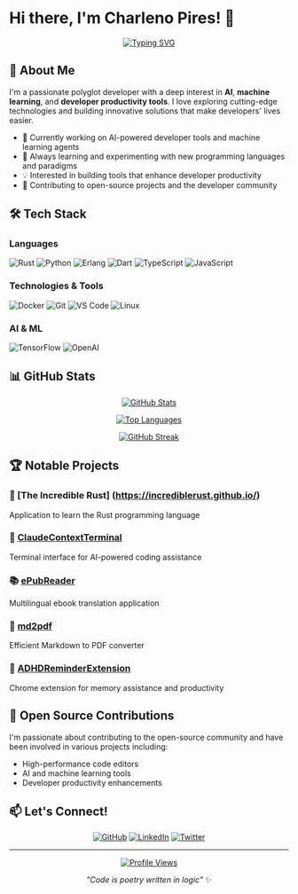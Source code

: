 # Hi there, I'm Charleno Pires! 👋

<div align="center">
  
[![Typing SVG](https://readme-typing-svg.herokuapp.com?font=Fira+Code&pause=1000&color=2196F3&center=true&vCenter=true&width=435&lines=AI+%26+Machine+Learning+Enthusiast;Polyglot+Developer;Open+Source+Contributor;Building+the+Future+with+Code)](https://git.io/typing-svg)

</div>

## 🚀 About Me

I'm a passionate polyglot developer with a deep interest in **AI**, **machine learning**, and **developer productivity tools**. I love exploring cutting-edge technologies and building innovative solutions that make developers' lives easier.

- 🔭 Currently working on AI-powered developer tools and machine learning agents
- 🌱 Always learning and experimenting with new programming languages and paradigms
- 💡 Interested in building tools that enhance developer productivity
- 🎯 Contributing to open-source projects and the developer community

## 🛠️ Tech Stack

### Languages
![Rust](https://img.shields.io/badge/Rust-000000?style=for-the-badge&logo=rust&logoColor=white)
![Python](https://img.shields.io/badge/Python-3776AB?style=for-the-badge&logo=python&logoColor=white)
![Erlang](https://img.shields.io/badge/Erlang-A90533?style=for-the-badge&logo=erlang&logoColor=white)
![Dart](https://img.shields.io/badge/Dart-0175C2?style=for-the-badge&logo=dart&logoColor=white)
![TypeScript](https://img.shields.io/badge/TypeScript-3178C6?style=for-the-badge&logo=typescript&logoColor=white)
![JavaScript](https://img.shields.io/badge/JavaScript-F7DF1E?style=for-the-badge&logo=javascript&logoColor=black)

### Technologies & Tools
![Docker](https://img.shields.io/badge/Docker-2496ED?style=for-the-badge&logo=docker&logoColor=white)
![Git](https://img.shields.io/badge/Git-F05032?style=for-the-badge&logo=git&logoColor=white)
![VS Code](https://img.shields.io/badge/VS_Code-007ACC?style=for-the-badge&logo=visual-studio-code&logoColor=white)
![Linux](https://img.shields.io/badge/Linux-FCC624?style=for-the-badge&logo=linux&logoColor=black)

### AI & ML
![TensorFlow](https://img.shields.io/badge/TensorFlow-FF6F00?style=for-the-badge&logo=tensorflow&logoColor=white)
![OpenAI](https://img.shields.io/badge/OpenAI-412991?style=for-the-badge&logo=openai&logoColor=white)

## 📊 GitHub Stats

<div align="center">
  
[![GitHub Stats](https://github-readme-stats.vercel.app/api?username=charlenopires&show_icons=true&theme=tokyonight&hide_border=true)](https://github.com/charlenopires)

[![Top Languages](https://github-readme-stats.vercel.app/api/top-langs/?username=charlenopires&layout=compact&theme=tokyonight&hide_border=true)](https://github.com/charlenopires)

[![GitHub Streak](https://streak-stats.demolab.com?user=charlenopires)](https://git.io/streak-stats)

</div>

## 🏆 Notable Projects

### 🧠 [The Incredible Rust] (https://incrediblerust.github.io/)
Application to learn the Rust programming language

### 🤖 [ClaudeContextTerminal](https://github.com/charlenopires/ClaudeContextTerminal)
Terminal interface for AI-powered coding assistance

### 📚 [ePubReader](https://github.com/charlenopires/ePubReader)
Multilingual ebook translation application

### 📄 [md2pdf](https://github.com/charlenopires/md2pdf)
Efficient Markdown to PDF converter

### 🧠 [ADHDReminderExtension](https://github.com/charlenopires/ADHDReminderExtension)
Chrome extension for memory assistance and productivity

## 🌟 Open Source Contributions

I'm passionate about contributing to the open-source community and have been involved in various projects including:
- High-performance code editors
- AI and machine learning tools
- Developer productivity enhancements

## 📫 Let's Connect!

<div align="center">

[![GitHub](https://img.shields.io/badge/GitHub-100000?style=for-the-badge&logo=github&logoColor=white)](https://github.com/charlenopires)
[![LinkedIn](https://img.shields.io/badge/LinkedIn-0077B5?style=for-the-badge&logo=linkedin&logoColor=white)](https://linkedin.com/in/charlenopires)
[![Twitter](https://img.shields.io/badge/Twitter-1DA1F2?style=for-the-badge&logo=twitter&logoColor=white)](https://twitter.com/charlenopires)

</div>

---

<div align="center">

[![Profile Views](https://komarev.com/ghpvc/?username=charlenopires&color=blue&style=flat-square)](https://github.com/charlenopires)

*"Code is poetry written in logic"* ✨

</div>
